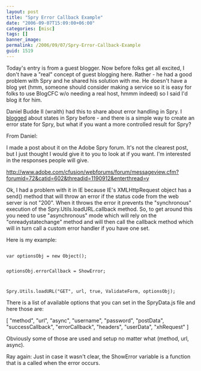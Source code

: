 ```yaml
---
layout: post
title: "Spry Error Callback Example"
date: "2006-09-07T15:09:00+06:00"
categories: [misc]
tags: []
banner_image: 
permalink: /2006/09/07/Spry-Error-Callback-Example
guid: 1519
---
```


Today's entry is from a guest blogger. Now before folks get all excited, I don't have a "real" concept of guest blogging here. Rather - he had a good problem with Spry and he shared his solution with me. He doesn't have a blog yet (hmm, someone should consider making a service so it is easy for folks to use BlogCFC w/o needing a real host, hmmm indeed) so I said I'd blog it for him. 

Daniel Budde II (wraith) had this to share about error handling in Spry. I <a href="http://ray.camdenfamily.com/index.cfm/2006/7/14/New-features-in-Spry">blogged</a> about states in Spry before - and there is a simple way to create an error state for Spry, but what if you want a more controlled result for Spry?

From Daniel:<br/>

I made a post about it on the Adobe Spry forum.  It's not the clearest post, but I just thought I would give it to you to look at if you want.  I'm interested in the responses people will give.

http://www.adobe.com/cfusion/webforums/forum/messageview.cfm?forumid=72&catid=602&threadid=1190912&enterthread=y

Ok, I had a problem with it in IE because IE's XMLHttpRequest object has a send() method that will throw an error if the status code from the web server is not "200".  When it throws the error it prevents the "synchronous" execution of the Spry.Utils.loadURL.callback method.  So, to get around this you need to use "asynchronous" mode which will rely on the "onreadystatechange" method and will then call the callback method which will in turn call a custom error handler if you have one set.

Here is my example:

<code>
var optionsObj = new Object();

optionsObj.errorCallback = ShowError;

Spry.Utils.loadURL("GET", url, true, ValidateForm, optionsObj);
</code>
 
There is a list of available options that you can set in the SpryData.js file and here those are:

[ "method", "url", "async", "username", "password", "postData", "successCallback", "errorCallback", "headers", "userData", "xhRequest" ]

Obviously some of those are used and setup no matter what (method, url, async). 

Ray again: Just in case it wasn't clear, the ShowError variable is a function that is a called when the error occurs.